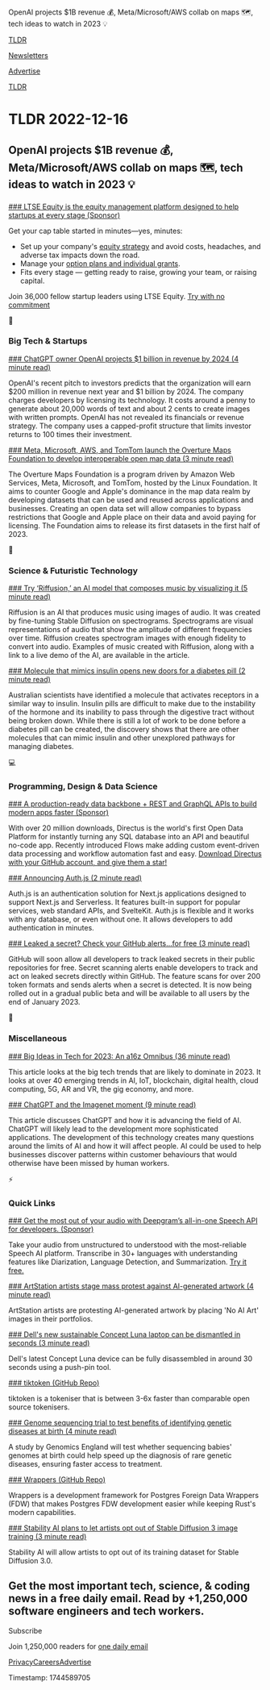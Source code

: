 OpenAI projects $1B revenue 💰, Meta/Microsoft/AWS collab on maps 🗺️, tech ideas to watch in 2023 💡

[TLDR](/)

[Newsletters](/newsletters)

[Advertise](https://advertise.tldr.tech/)

[TLDR](/)

# TLDR 2022-12-16

## OpenAI projects $1B revenue 💰, Meta/Microsoft/AWS collab on maps 🗺️, tech ideas to watch in 2023 💡

### 

[### LTSE Equity is the equity management platform designed to help startups at every stage (Sponsor)](https://bit.ly/3GG0KXe)

Get your cap table started in minutes—yes, minutes:

* Set up your company's [equity strategy](https://bit.ly/3GG0KXe) and avoid costs, headaches, and adverse tax impacts down the road.
* Manage your [option plans and individual grants](http://bit.ly/3GG0KXe).
* Fits every stage — getting ready to raise, growing your team, or raising capital.

Join 36,000 fellow startup leaders using LTSE Equity. [Try with no commitment](https://bit.ly/3GG0KXe)

📱

### Big Tech & Startups

[### ChatGPT owner OpenAI projects $1 billion in revenue by 2024 (4 minute read)](https://www.reuters.com/business/chatgpt-owner-openai-projects-1-billion-revenue-by-2024-sources-2022-12-15/?utm_source=tldrnewsletter)

OpenAI's recent pitch to investors predicts that the organization will earn $200 million in revenue next year and $1 billion by 2024. The company charges developers by licensing its technology. It costs around a penny to generate about 20,000 words of text and about 2 cents to create images with written prompts. OpenAI has not revealed its financials or revenue strategy. The company uses a capped-profit structure that limits investor returns to 100 times their investment.

[### Meta, Microsoft, AWS, and TomTom launch the Overture Maps Foundation to develop interoperable open map data (3 minute read)](https://techcrunch.com/2022/12/15/meta-microsoft-aws-and-tomtom-launch-the-overture-maps-foundation-to-develop-interoperable-open-map-data/?utm_source=tldrnewsletter)

The Overture Maps Foundation is a program driven by Amazon Web Services, Meta, Microsoft, and TomTom, hosted by the Linux Foundation. It aims to counter Google and Apple's dominance in the map data realm by developing datasets that can be used and reused across applications and businesses. Creating an open data set will allow companies to bypass restrictions that Google and Apple place on their data and avoid paying for licensing. The Foundation aims to release its first datasets in the first half of 2023.

🚀

### Science & Futuristic Technology

[### Try ‘Riffusion,’ an AI model that composes music by visualizing it (5 minute read)](https://techcrunch.com/2022/12/15/try-riffusion-an-ai-model-that-composes-music-by-visualizing-it/?utm_source=tldrnewsletter)

Riffusion is an AI that produces music using images of audio. It was created by fine-tuning Stable Diffusion on spectrograms. Spectrograms are visual representations of audio that show the amplitude of different frequencies over time. Riffusion creates spectrogram images with enough fidelity to convert into audio. Examples of music created with Riffusion, along with a link to a live demo of the AI, are available in the article.

[### Molecule that mimics insulin opens new doors for a diabetes pill (2 minute read)](https://newatlas.com/medical/molecule-mimics-insulin-diabetes-pill/?utm_source=tldrnewsletter)

Australian scientists have identified a molecule that activates receptors in a similar way to insulin. Insulin pills are difficult to make due to the instability of the hormone and its inability to pass through the digestive tract without being broken down. While there is still a lot of work to be done before a diabetes pill can be created, the discovery shows that there are other molecules that can mimic insulin and other unexplored pathways for managing diabetes.

💻

### Programming, Design & Data Science

[### A production-ready data backbone + REST and GraphQL APIs to build modern apps faster (Sponsor)](https://directus.io/cloud/?utm_campaign=TLDR%20Newsletter&amp;utm_source=email&amp;utm_content=Q4%20TLDR%20Newsletters)

With over 20 million downloads, Directus is the world's first Open Data Platform for instantly turning any SQL database into an API and beautiful no-code app. Recently introduced Flows make adding custom event-driven data processing and workflow automation fast and easy. [Download Directus with your GitHub account, and give them a star!](https://github.com/directus/directus)

[### Announcing Auth.js (2 minute read)](https://threadreaderapp.com/balazsorban44/status/1603082914362986496?s=12&amp;t=tkBwbbDGp-JanlCvvgu-hA)

Auth.js is an authentication solution for Next.js applications designed to support Next.js and Serverless. It features built-in support for popular services, web standard APIs, and SvelteKit. Auth.js is flexible and it works with any database, or even without one. It allows developers to add authentication in minutes.

[### Leaked a secret? Check your GitHub alerts…for free (3 minute read)](https://github.blog/2022-12-15-leaked-a-secret-check-your-github-alerts-for-free/?utm_source=tldrnewsletter)

GitHub will soon allow all developers to track leaked secrets in their public repositories for free. Secret scanning alerts enable developers to track and act on leaked secrets directly within GitHub. The feature scans for over 200 token formats and sends alerts when a secret is detected. It is now being rolled out in a gradual public beta and will be available to all users by the end of January 2023.

🎁

### Miscellaneous

[### Big Ideas in Tech for 2023: An a16z Omnibus (36 minute read)](https://a16z.com/2022/12/15/big-ideas-in-tech-2023/?utm_source=tldrnewsletter)

This article looks at the big tech trends that are likely to dominate in 2023. It looks at over 40 emerging trends in AI, IoT, blockchain, digital health, cloud computing, 5G, AR and VR, the gig economy, and more.

[### ChatGPT and the Imagenet moment (9 minute read)](https://www.ben-evans.com/benedictevans/2022/12/14/ChatGPT-imagenet?utm_source=tldrnewsletter)

This article discusses ChatGPT and how it is advancing the field of AI. ChatGPT will likely lead to the development more sophisticated applications. The development of this technology creates many questions around the limits of AI and how it will affect people. AI could be used to help businesses discover patterns within customer behaviours that would otherwise have been missed by human workers.

⚡

### Quick Links

[### Get the most out of your audio with Deepgram’s all-in-one Speech API for developers. (Sponsor)](https://dpgr.am/9ee636b)

Take your audio from unstructured to understood with the most-reliable Speech AI platform. Transcribe in 30+ languages with understanding features like Diarization, Language Detection, and Summarization. [Try it free.](https://dpgr.am/9ee636b)

[### ArtStation artists stage mass protest against AI-generated artwork (4 minute read)](https://arstechnica.com/information-technology/2022/12/artstation-artists-stage-mass-protest-against-ai-generated-artwork/?utm_source=tldrnewsletter)

ArtStation artists are protesting AI-generated artwork by placing 'No AI Art' images in their portfolios.

[### Dell's new sustainable Concept Luna laptop can be dismantled in seconds (3 minute read)](https://www.engadget.com/dell-sustainable-concept-luna-laptop-dismantled-seconds-140006712.html?utm_source=tldrnewsletter)

Dell's latest Concept Luna device can be fully disassembled in around 30 seconds using a push-pin tool.

[### tiktoken (GitHub Repo)](https://github.com/openai/tiktoken?utm_source=tldrnewsletter)

tiktoken is a tokeniser that is between 3-6x faster than comparable open source tokenisers.

[### Genome sequencing trial to test benefits of identifying genetic diseases at birth (4 minute read)](https://www.theguardian.com/science/2022/dec/13/genome-sequencing-trial-to-test-benefits-of-identifying-genetic-diseases-at-birth?utm_source=tldrnewsletter)

A study by Genomics England will test whether sequencing babies' genomes at birth could help speed up the diagnosis of rare genetic diseases, ensuring faster access to treatment.

[### Wrappers (GitHub Repo)](https://github.com/supabase/wrappers?utm_source=tldrnewsletter)

Wrappers is a development framework for Postgres Foreign Data Wrappers (FDW) that makes Postgres FDW development easier while keeping Rust's modern capabilities.

[### Stability AI plans to let artists opt out of Stable Diffusion 3 image training (3 minute read)](https://arstechnica.com/information-technology/2022/12/stability-ai-plans-to-let-artists-opt-out-of-stable-diffusion-3-image-training/?utm_source=tldrnewsletter)

Stability AI will allow artists to opt out of its training dataset for Stable Diffusion 3.0.

## Get the most important tech, science, & coding news in a free daily email. Read by +1,250,000 software engineers and tech workers.

Subscribe

Join 1,250,000 readers for [one daily email](/api/latest/tech)

[Privacy](/privacy)[Careers](https://jobs.ashbyhq.com/tldr.tech)[Advertise](/tech/advertise)

Timestamp: 1744589705